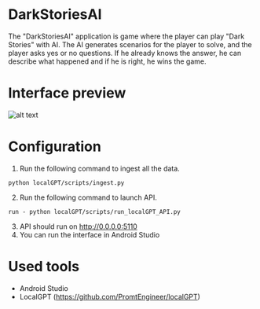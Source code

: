 # DarkStoriesAI
The "DarkStoriesAI" application is game where the player can play "Dark Stories" with AI. The AI generates scenarios for the player to solve, and the player asks yes or no questions. If he already knows the answer, he can describe what happened and if he is right, he wins the game.

# Interface preview
![alt text](https://ik.imagekit.io/jhddvvyeg/mobile-preview.png?updatedAt=1701618678298)

# Configuration
1. Run the following command to ingest all the data.
```shell 
python localGPT/scripts/ingest.py
```
2. Run the following command to launch API.
```shell
run - python localGPT/scripts/run_localGPT_API.py
```
3. API should run on http://0.0.0.0:5110 
4. You can run the interface in Android Studio

# Used tools
- Android Studio
- LocalGPT (https://github.com/PromtEngineer/localGPT)